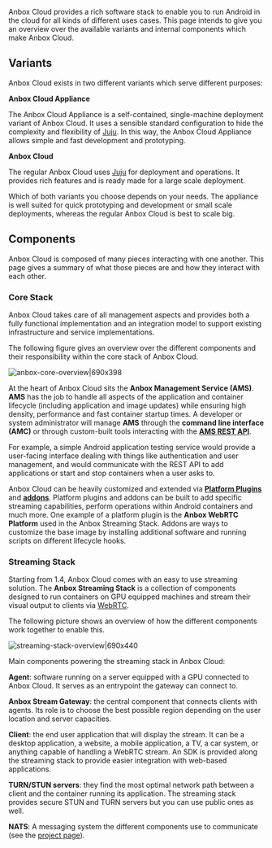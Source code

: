 Anbox Cloud provides a rich software stack to enable you to run Android in the cloud for all kinds of different uses cases. This page intends to give you an overview over the available variants and internal components which make Anbox Cloud.

## Variants

Anbox Cloud exists in two different variants which serve different purposes:

**Anbox Cloud Appliance**

The Anbox Cloud Appliance is a self-contained, single-machine deployment variant of Anbox Cloud. It uses a sensible standard configuration to hide the complexity and flexibility of [Juju](https://juju.is/). In this way, the Anbox Cloud Appliance allows simple and fast development and prototyping.

**Anbox Cloud**

The regular Anbox Cloud uses [Juju](https://juju.is/) for deployment and operations. It provides rich features and is ready made for a large scale deployment.

Which of both variants you choose depends on your needs. The appliance is well suited for quick prototyping and development or small scale deployments, whereas the regular Anbox Cloud is best to scale big.

## Components

Anbox Cloud is composed of many pieces interacting with one another. This page gives a summary of what those pieces are and how they interact with each other.

### Core Stack

Anbox Cloud takes care of all management aspects and provides both a fully functional implementation and an integration model to support existing infrastructure and service implementations.

The following figure gives an overview over the different components and their responsibility within the core stack of Anbox Cloud.

![anbox-core-overview|690x398](upload://x0budFKybsbYLhiplNhF4R91Ght.png)

At the heart of Anbox Cloud sits the **Anbox Management Service (AMS)**. **AMS** has the job to handle all aspects of the application and container lifecycle (including application and image updates) while ensuring high density, performance and fast container startup times.
A developer or system administrator will manage **AMS** through the **command line interface (AMC)** or through custom-built tools interacting with the [**AMS REST API**](https://discourse.ubuntu.com/t/ams-rest-api-reference/17801).

For example, a simple Android application testing service would provide a user-facing interface dealing with things like authentication and user management, and would communicate with the REST API to add applications or start and stop containers when a user asks to.

Anbox Cloud can be heavily customized and extended via [**Platform Plugins**](https://oem-share.canonical.com/partners/indore/share/docs/1.7/en/sdk/anbox/) and [**addons**](manage-addons.md). Platform plugins and addons can be built to add specific streaming capabilities, perform operations within Android containers and much more. One example of a platform plugin is the **Anbox WebRTC Platform** used in the Anbox Streaming Stack. Addons are ways to customize the base image by installing additional software and running scripts on different lifecycle hooks.


### Streaming Stack

Starting from 1.4, Anbox Cloud comes with an easy to use streaming solution. The **Anbox Streaming Stack** is a collection of components designed to run containers on GPU equipped machines and stream their visual output to clients via [WebRTC](https://webrtc.org/).

The following picture shows an overview of how the different components work together to enable this.

![streaming-stack-overview|690x440](upload://qXJleBmvwQFi2cc1HuPF7P5S15b.png) 

Main components powering the streaming stack in Anbox Cloud:

**Agent**: software running on a server equipped with a GPU connected to Anbox Cloud.
It serves as an entrypoint the gateway can connect to.

**Anbox Stream Gateway**: the central component that connects clients with agents.
Its role is to choose the best possible region depending on the user location and server capacities.

**Client**: the end user application that will display the stream. It can be a desktop application, a website, a mobile application, a TV, a car system, or anything capable of handling a WebRTC stream.
An SDK is provided along the streaming stack to provide easier integration with web-based applications.

**TURN/STUN servers**: they find the most optimal network path between a client and the container running its application. The streaming stack provides secure STUN and TURN servers but you can use public ones as well.

**NATS**: A messaging system the different components use to communicate (see the [project page](https://github.com/nats-io)).
